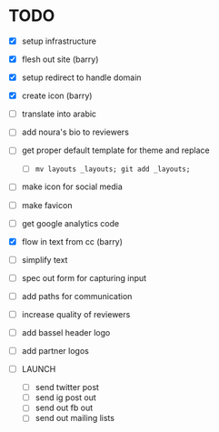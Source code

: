 # TODO

- [x] setup infrastructure
- [x] flesh out site (barry)
- [x] setup redirect to handle domain
- [x] create icon (barry)
- [ ] translate into arabic
- [ ] add noura's bio to reviewers

- [ ] get proper default template for theme and replace 
  - [ ] `mv layouts _layouts; git add _layouts;`
- [ ] make icon for social media
- [ ] make favicon
- [ ] get google analytics code
- [x] flow in text from cc (barry)
- [ ] simplify text
- [ ] spec out form for capturing input
- [ ] add paths for communication
- [ ] increase quality of reviewers
- [ ] add bassel header logo
- [ ] add partner logos

- [ ] LAUNCH
  - [ ] send twitter post
  - [ ] send ig post out
  - [ ] send out fb out
  - [ ] send out mailing lists
